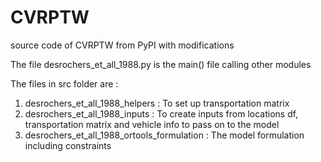 # CVRPTW
source code of CVRPTW from PyPI with modifications

The file desrochers_et_all_1988.py is the main() file calling other modules

The files in src folder are :

1) desrochers_et_all_1988_helpers : To set up transportation matrix
2) desrochers_et_all_1988_inputs : To create inputs from locations df, transportation matrix and vehicle info to pass on to the model
3) desrochers_et_all_1988_ortools_formulation : The model formulation including constraints
